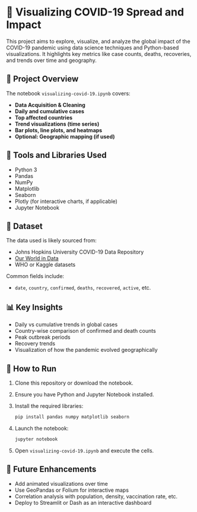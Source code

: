 # 🦠 Visualizing COVID-19 Spread and Impact

This project aims to explore, visualize, and analyze the global impact of the COVID-19 pandemic using data science techniques and Python-based visualizations. It highlights key metrics like case counts, deaths, recoveries, and trends over time and geography.

## 📁 Project Overview

The notebook `visualizing-covid-19.ipynb` covers:

* **Data Acquisition & Cleaning**
* **Daily and cumulative cases**
* **Top affected countries**
* **Trend visualizations (time series)**
* **Bar plots, line plots, and heatmaps**
* **Optional: Geographic mapping (if used)**

## 🧰 Tools and Libraries Used

* Python 3
* Pandas
* NumPy
* Matplotlib
* Seaborn
* Plotly (for interactive charts, if applicable)
* Jupyter Notebook

## 📂 Dataset

The data used is likely sourced from:

* Johns Hopkins University COVID-19 Data Repository
* [Our World in Data](https://ourworldindata.org/coronavirus)
* WHO or Kaggle datasets

Common fields include:

* `date`, `country`, `confirmed`, `deaths`, `recovered`, `active`, etc.

## 📊 Key Insights

* Daily vs cumulative trends in global cases
* Country-wise comparison of confirmed and death counts
* Peak outbreak periods
* Recovery trends
* Visualization of how the pandemic evolved geographically

## 🚀 How to Run

1. Clone this repository or download the notebook.
2. Ensure you have Python and Jupyter Notebook installed.
3. Install the required libraries:

   ```bash
   pip install pandas numpy matplotlib seaborn
   ```
4. Launch the notebook:

   ```bash
   jupyter notebook
   ```
5. Open `visualizing-covid-19.ipynb` and execute the cells.

## 🔮 Future Enhancements

* Add animated visualizations over time
* Use GeoPandas or Folium for interactive maps
* Correlation analysis with population, density, vaccination rate, etc.
* Deploy to Streamlit or Dash as an interactive dashboard


